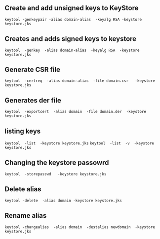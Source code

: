 ## Create and add unsigned keys to KeyStore
`keytool -genkeypair -alias domain-alias  -keyalg RSA -keystore keystore.jks`

## Creates and adds signed keys to keystore
`keytool  -genkey  -alias domain-alias  -keyalg RSA  -keystore keystore.jks`

## Generate CSR file
`keytool  -certreq  -alias domain-alias  -file domain.csr   -keystore keystore.jks`

## Generates der file
`keytool  -exportcert  -alias domain  -file domain.der  -keystore keystore.jks`

## listing keys

`keytool  -list  -keystore keystore.jks`
`keytool  -list  -v  -keystore keystore.jks`

## Changing the keystore passowrd 
`keytool  -storepasswd   -keystore keystore.jks`

## Delete alias 
`keytool -delete 
        -alias domain
        -keystore keystore.jks`
## Rename alias
`keytool -changealias 
        -alias domain 
        -destalias newdomain 
        -keystore keystore.jks`

